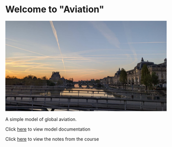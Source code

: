 # Welcome to "Aviation"

![Contrails](./assets/contrails.jpg)

A simple model of global aviation.

Click [here](./aviation.md) to view model documentation

Click [here](./course_notes.md) to view the notes from the course
